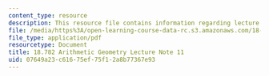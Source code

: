```yaml
---
content_type: resource
description: This resource file contains information regarding lecture 11.
file: /media/https%3A/open-learning-course-data-rc.s3.amazonaws.com/18-782-introduction-to-arithmetic-geometry-fall-2013/07649a23c61675ef75f12a8b77367e93_MIT18_782F13_lec11.pdf
file_type: application/pdf
resourcetype: Document
title: 18.782 Arithmetic Geometry Lecture Note 11
uid: 07649a23-c616-75ef-75f1-2a8b77367e93
---
```

